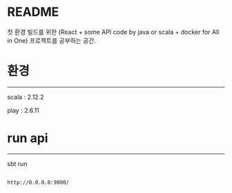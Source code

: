 # README #

첫 환경 빌드를 위한 (React + some API code by java or scala + docker for All in One) 프로젝트를 공부하는 공간.


# 환경
----

scala : 2.12.2

play : 2.6.11


# run api
---

sbt run

```

http://0.0.0.0:9000/

```